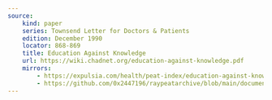```yaml
---
source:
    kind: paper
    series: Townsend Letter for Doctors & Patients
    edition: December 1990
    locator: 868-869
    title: Education Against Knowledge
    url: https://wiki.chadnet.org/education-against-knowledge.pdf
    mirrors:
        - https://expulsia.com/health/peat-index/education-against-knowledge.pdf
        - https://github.com/0x2447196/raypeatarchive/blob/main/documents/newsletters/education-against-knowledge.txt
---
```

